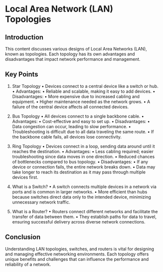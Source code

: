 # Local Area Network (LAN) Topologies 

## Introduction 
This content discusses various designs of Local Area Networks (LAN), known as topologies. Each topology has its own advantages and disadvantages that impact network performance and management. 

## Key Points 

1. Star Topology 
• Devices connect to a central device like a switch or hub. 
• Advantages: 
• Reliable and scalable, making it easy to add devices. 
• Disadvantages: 
• More expensive due to increased cabling and equipment. 
• Higher maintenance needed as the network grows. 
• A failure of the central device affects all connected devices. 

2. Bus Topology 
• All devices connect to a single backbone cable. 
• Advantages: 
• Cost-effective and easy to set up. 
• Disadvantages: 
• Data congestion can occur, leading to slow performance. 
• Troubleshooting is difficult due to all data traveling the same route. 
• If the backbone cable fails, all devices lose connectivity. 

3. Ring Topology 
• Devices connect in a loop, sending data around until it reaches the destination. 
• Advantages: 
• Less cabling required; easier troubleshooting since data moves in one direction. 
• Reduced chances of bottlenecks compared to bus topology. 
• Disadvantages: 
• If any device or connection fails, the entire network breaks down. 
• Data may take longer to reach its destination as it may pass through multiple devices first. 

4. What is a Switch? 
• A switch connects multiple devices in a network via ports and is common in larger networks. 
• More efficient than hubs because switches direct data only to the intended device, minimizing unnecessary network traffic. 

5. What is a Router? 
• Routers connect different networks and facilitate the transfer of data between them. 
• They establish paths for data to travel, ensuring successful delivery across diverse network connections. 

## Conclusion 
Understanding LAN topologies, switches, and routers is vital for designing and managing effective networking environments. Each topology offers unique benefits and challenges that can influence the performance and reliability of a network.